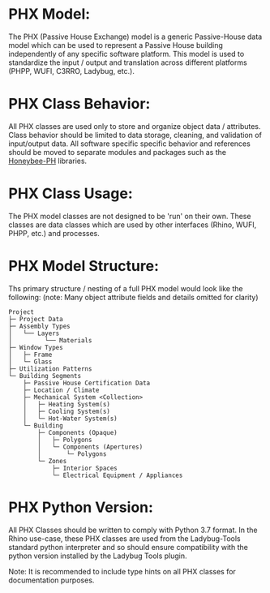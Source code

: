 # PHX Model:
The PHX (Passive House Exchange) model is a generic Passive-House data model which can be used 
to represent a Passive House building independently of any specific software platform. This model is used to standardize the input / output and translation across different platforms (PHPP, WUFI, C3RRO, Ladybug, etc.).

# PHX Class Behavior:
All PHX classes are used only to store and organize object data / attributes. Class behavior should be limited to data storage, cleaning, and validation of input/output data. All software specific specific behavior and references should be moved to separate modules and packages such as the [Honeybee-PH](https://github.com/PH-Tools/honeybee_ph) libraries.

# PHX Class Usage:
The PHX model classes are not designed to be 'run' on their own. These classes are data classes which are used by other interfaces (Rhino, WUFI, PHPP, etc.) and processes.

# PHX Model Structure:
Ths primary structure / nesting of a full PHX model would look like the following:
(note: Many object attribute fields and details omitted for clarity)
```
Project
├─ Project Data
├─ Assembly Types
│   └── Layers
│         └── Materials
├─ Window Types
│   ├─ Frame
│   └─ Glass
├─ Utilization Patterns
└─ Building Segments
    ├─ Passive House Certification Data
    ├─ Location / Climate
    ├─ Mechanical System <Collection>
    │   ├─ Heating System(s)
    │   ├─ Cooling System(s)
    │   └─ Hot-Water System(s)
    └─ Building
        ├─ Components (Opaque)
        │   ├─ Polygons
        │   └─ Components (Apertures)
        │       └─ Polygons
        └─ Zones
            ├─ Interior Spaces
            └─ Electrical Equipment / Appliances

```

# PHX Python Version:
All PHX Classes should be written to comply with Python 3.7 format. In the Rhino use-case, these PHX classes are used from the Ladybug-Tools standard python interpreter and so should ensure compatibility with the python version installed by the Ladybug Tools plugin.

Note: It is recommended to include type hints on all PHX classes for documentation purposes.


